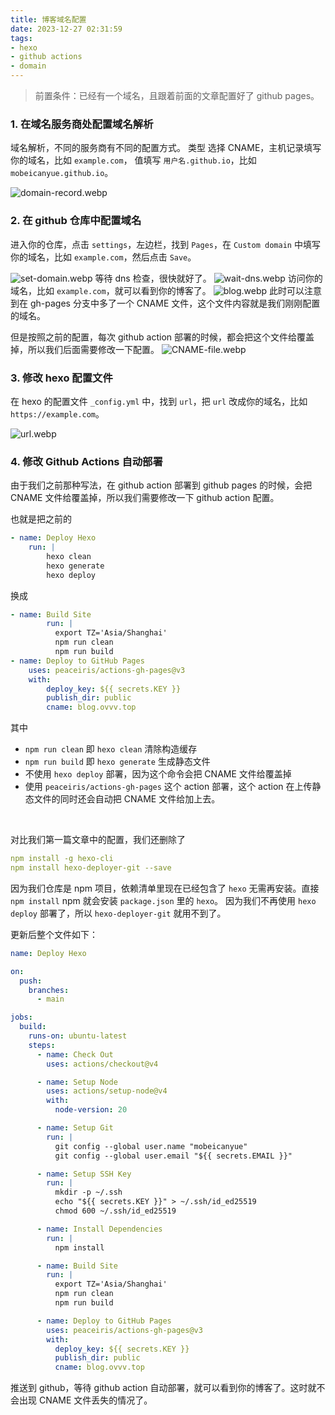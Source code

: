 ```yaml
---
title: 博客域名配置
date: 2023-12-27 02:31:59
tags:
- hexo
- github actions
- domain
---
```

> 前置条件：已经有一个域名，且跟着前面的文章配置好了 github pages。

### 1. 在域名服务商处配置域名解析
域名解析，不同的服务商有不同的配置方式。
类型 选择 CNAME，主机记录填写你的域名，比如 `example.com`，
值填写 `用户名.github.io`，比如 `mobeicanyue.github.io`。

![domain-record.webp](../images/Configure-blog-domain/domain-record.webp)

### 2. 在 github 仓库中配置域名

进入你的仓库，点击 `settings`，左边栏，找到 `Pages`，在 `Custom domain` 中填写你的域名，比如 `example.com`，然后点击 `Save`。

![set-domain.webp](../images/Configure-blog-domain/set-domain.webp)
等待 dns 检查，很快就好了。
![wait-dns.webp](../images/Configure-blog-domain/wait-dns.webp)
访问你的域名，比如 `example.com`，就可以看到你的博客了。
![blog.webp](../images/Configure-blog-domain/blog.webp)
此时可以注意到在 gh-pages 分支中多了一个 CNAME 文件，这个文件内容就是我们刚刚配置的域名。

但是按照之前的配置，每次 github action 部署的时候，都会把这个文件给覆盖掉，所以我们后面需要修改一下配置。
![CNAME-file.webp](../images/Configure-blog-domain/CNAME-file.webp)

### 3. 修改 hexo 配置文件
在 hexo 的配置文件 `_config.yml` 中，找到 `url`，把 `url` 改成你的域名，比如 `https://example.com`。

![url.webp](../images/Configure-blog-domain/url.webp)

### 4. 修改 Github Actions 自动部署
由于我们之前那种写法，在 github action 部署到 github pages 的时候，会把 CNAME 文件给覆盖掉，所以我们需要修改一下 github action 配置。

也就是把之前的
    
```yml
- name: Deploy Hexo
    run: |
        hexo clean
        hexo generate
        hexo deploy
```

换成
    
```yml
- name: Build Site
        run: |
          export TZ='Asia/Shanghai'
          npm run clean
          npm run build
- name: Deploy to GitHub Pages
    uses: peaceiris/actions-gh-pages@v3
    with:
        deploy_key: ${{ secrets.KEY }}
        publish_dir: public
        cname: blog.ovvv.top
```
其中
- `npm run clean` 即 `hexo clean` 清除构造缓存
- `npm run build` 即 `hexo generate` 生成静态文件
- 不使用 `hexo deploy` 部署，因为这个命令会把 CNAME 文件给覆盖掉
- 使用 `peaceiris/actions-gh-pages` 这个 action 部署，这个 action 在上传静态文件的同时还会自动把 CNAME 文件给加上去。

<br>

对比我们第一篇文章中的配置，我们还删除了
```yml
npm install -g hexo-cli
npm install hexo-deployer-git --save
```
因为我们仓库是 npm 项目，依赖清单里现在已经包含了 `hexo` 无需再安装。直接`npm install` npm 就会安装 `package.json` 里的 `hexo`。
因为我们不再使用 `hexo deploy` 部署了，所以 `hexo-deployer-git` 就用不到了。

更新后整个文件如下：
```yml
name: Deploy Hexo

on:
  push:
    branches:
      - main

jobs:
  build:
    runs-on: ubuntu-latest
    steps:
      - name: Check Out
        uses: actions/checkout@v4

      - name: Setup Node
        uses: actions/setup-node@v4
        with:
          node-version: 20

      - name: Setup Git
        run: |
          git config --global user.name "mobeicanyue"
          git config --global user.email "${{ secrets.EMAIL }}"

      - name: Setup SSH Key
        run: |
          mkdir -p ~/.ssh
          echo "${{ secrets.KEY }}" > ~/.ssh/id_ed25519
          chmod 600 ~/.ssh/id_ed25519

      - name: Install Dependencies
        run: |
          npm install

      - name: Build Site
        run: |
          export TZ='Asia/Shanghai'
          npm run clean
          npm run build

      - name: Deploy to GitHub Pages
        uses: peaceiris/actions-gh-pages@v3
        with:
          deploy_key: ${{ secrets.KEY }}
          publish_dir: public
          cname: blog.ovvv.top
```

推送到 github，等待 github action 自动部署，就可以看到你的博客了。这时就不会出现 CNAME 文件丢失的情况了。